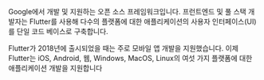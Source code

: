 Google에서 개발 및 지원하는 오픈 소스 프레임워크입니다. 프런트엔드 및 풀 스택 개발자는 Flutter를 사용해 다수의 플랫폼에 대한 애플리케이션의 사용자 인터페이스(UI)를 단일 코드 베이스로 구축합니다.

Flutter가 2018년에 출시되었을 때는 주로 모바일 앱 개발을 지원했습니다. 이제 Flutter는 iOS, Android, 웹, Windows, MacOS, Linux의 여섯 가지 플랫폼에 대한 애플리케이션 개발을 지원합니다